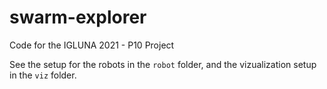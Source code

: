 # swarm-explorer
Code for the IGLUNA 2021 - P10 Project

See the setup for the robots in the `robot` folder, and the vizualization setup in the `viz` folder.
